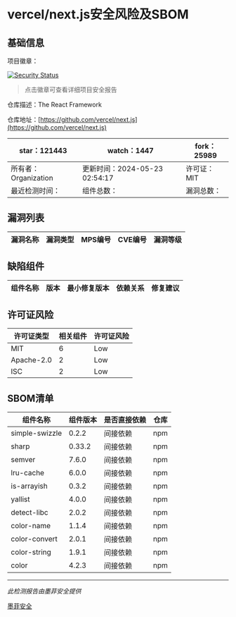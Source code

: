 # vercel/next.js安全风险及SBOM

## 基础信息

项目徽章：

[![Security Status](https://www.murphysec.com/platform3/v31/badge/1793360596106539008.svg)](https://www.murphysec.com/console/report/1692243063919632384/1793360596106539008)

> 点击徽章可查看详细项目安全报告

仓库描述：The React Framework

仓库地址：[https://github.com/vercel/next.js](https://github.com/vercel/next.js)

| star：121443 | watch：1447 | fork：25989 |
| ----------- | -------------- | ------------ |
| 所有者：Organization | 更新时间：2024-05-23 02:54:17 | 许可证：MIT |
| 最近检测时间： | 组件总数： | 漏洞总数： |




## 漏洞列表

| 漏洞名称 | 漏洞类型 | MPS编号 | CVE编号 | 漏洞等级 |
| ------- | ------ | ------- | ------ | ----- |





## 缺陷组件

| 组件名称 | 版本 | 最小修复版本 | 依赖关系 | 修复建议 |
| -------- | ---- | ------------ | -------- | -------- |





## 许可证风险

| 许可证类型 | 相关组件 | 许可证风险 |
| ---------- | -------- | ---------- |
|MIT|6|Low|
|Apache-2.0|2|Low|
|ISC|2|Low|




## SBOM清单

| 组件名称 | 组件版本 | 是否直接依赖 | 仓库 |
| -------- | -------- | ------------ | ---- |
|simple-swizzle|0.2.2|间接依赖|npm|
|sharp|0.33.2|间接依赖|npm|
|semver|7.6.0|间接依赖|npm|
|lru-cache|6.0.0|间接依赖|npm|
|is-arrayish|0.3.2|间接依赖|npm|
|yallist|4.0.0|间接依赖|npm|
|detect-libc|2.0.2|间接依赖|npm|
|color-name|1.1.4|间接依赖|npm|
|color-convert|2.0.1|间接依赖|npm|
|color-string|1.9.1|间接依赖|npm|
|color|4.2.3|间接依赖|npm|


------

*此检测报告由墨菲安全提供*

[墨菲安全](www.murphysec.com)